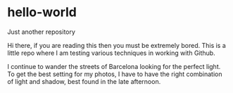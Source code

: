 # hello-world
Just another repository

Hi there, if you are reading this then you must be extremely bored.  This is a little repo where I am testing various techniques in working with Github.

I continue to wander the streets of Barcelona looking for the perfect light.  To get the best setting for my photos, I have to have the right combination of light and shadow, best found in the late afternoon.
